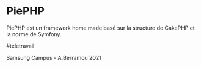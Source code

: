 # PiePHP
PiePHP est un framework home made basé sur la structure de CakePHP et la norme de Symfony.

\#teletravail

Samsung Campus - A.Berramou 2021
